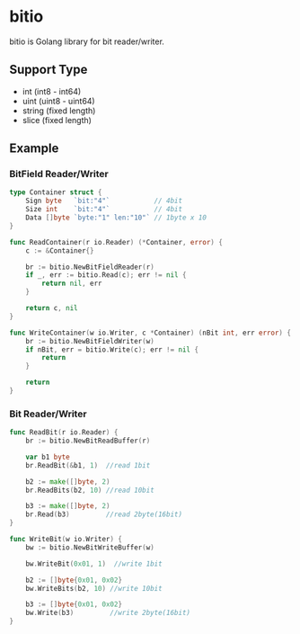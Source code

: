 # bitio

bitio is Golang library for bit reader/writer.

## Support Type

* int (int8 - int64)
* uint (uint8 - uint64)
* string (fixed length)
* slice (fixed length)

## Example

### BitField Reader/Writer

```go
type Container struct {
	Sign byte   `bit:"4"`           // 4bit
	Size int    `bit:"4"`           // 4bit
	Data []byte `byte:"1" len:"10"` // 1byte x 10
}

func ReadContainer(r io.Reader) (*Container, error) {
	c := &Container{}

	br := bitio.NewBitFieldReader(r)
	if _, err := bitio.Read(c); err != nil {
		return nil, err
	}

	return c, nil
}

func WriteContainer(w io.Writer, c *Container) (nBit int, err error) {
	br := bitio.NewBitFieldWriter(w)
	if nBit, err = bitio.Write(c); err != nil {
		return
	}

	return
}
```

### Bit Reader/Writer

```go
func ReadBit(r io.Reader) {
	br := bitio.NewBitReadBuffer(r)

	var b1 byte
	br.ReadBit(&b1, 1)  //read 1bit

	b2 := make([]byte, 2)
	br.ReadBits(b2, 10) //read 10bit

	b3 := make([]byte, 2)
	br.Read(b3)         //read 2byte(16bit)
}

func WriteBit(w io.Writer) {
	bw := bitio.NewBitWriteBuffer(w)

	bw.WriteBit(0x01, 1)  //write 1bit

	b2 := []byte{0x01, 0x02}
	bw.WriteBits(b2, 10) //write 10bit

	b3 := []byte{0x01, 0x02}
	bw.Write(b3)         //write 2byte(16bit)
}
```
